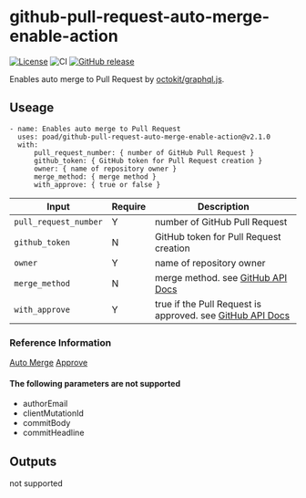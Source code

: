 # github-pull-request-auto-merge-enable-action

[![License](https://img.shields.io/badge/license-MIT-green.svg?style=flat)](LICENSE)
![CI](https://github.com/poad/github-pull-request-auto-merge-enable-action/workflows/CI/badge.svg)
[![GitHub release](https://img.shields.io/github/release/poad/github-pull-request-auto-merge-enable-action.svg)](https://GitHub.com/poad/github-pull-request-auto-merge-enable-action/releases/)

Enables auto merge to Pull Request by [octokit/graphql.js](https://github.com/octokit/graphql.js/).

## Useage

```$yaml
- name: Enables auto merge to Pull Request
  uses: poad/github-pull-request-auto-merge-enable-action@v2.1.0
  with:
      pull_request_number: { number of GitHub Pull Request }
      github_token: { GitHub token for Pull Request creation }
      owner: { name of repository owner }
      merge_method: { merge method }
      with_approve: { true or false }
```

| **Input**                | **Require** | **Description**                                                                                                                               |
|--------------------------|-------------|-----------------------------------------------------------------------------------------------------------------------------------------------|
| `pull_request_number`    | Y           | number of GitHub Pull Request                                                                                                                 |
| `github_token`           | N           | GitHub token for Pull Request creation                                                                                                        |
| `owner`                  | Y           | name of repository owner                                                                                                                      |
| `merge_method`           | N           | merge method. see [GitHub API Docs](https://docs.github.com/en/graphql/reference/mutations#enablepullrequestautomerge)                        |
| `with_approve`           | Y           | true if the Pull Request is approved. see [GitHub API Docs](https://docs.github.com/en/graphql/reference/mutations#submitpullrequestreview)   |

### Reference Information

[Auto Merge](https://docs.github.com/en/graphql/reference/mutations#enablepullrequestautomerge)
[Approve](https://docs.github.com/en/graphql/reference/mutations#submitpullrequestreview)

#### The following parameters are not supported

- authorEmail
- clientMutationId
- commitBody
- commitHeadline

## Outputs

not supported
